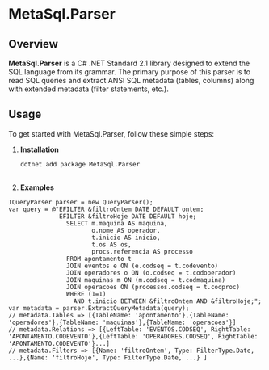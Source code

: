 # MetaSql.Parser

## Overview

**MetaSql.Parser** is a C# .NET Standard 2.1 library designed to extend the SQL language from its grammar. The primary purpose of this parser is to read SQL queries and extract ANSI SQL metadata (tables, columns) along with extended metadata (filter statements, etc.).

## Usage

To get started with MetaSql.Parser, follow these simple steps:

1. **Installation**
   ```bash
   dotnet add package MetaSql.Parser
  
2. **Examples**
```
IQueryParser parser = new QueryParser();
var query = @"EFILTER &filtroOntem DATE DEFAULT ontem;
              EFILTER &filtroHoje DATE DEFAULT hoje;
                SELECT m.maquina AS maquina,
                       o.nome AS operador,
                       t.inicio AS inicio,
                       t.os AS os,
                       procs.referencia AS processo
                FROM apontamento t
                JOIN eventos e ON (e.codseq = t.codevento)
                JOIN operadores o ON (o.codseq = t.codoperador)
                JOIN maquinas m ON (m.codseq = t.codmaquina)
                JOIN operacoes ON (processos.codseq = t.codproc)
                WHERE (1=1)
                  AND t.inicio BETWEEN &filtroOntem AND &filtroHoje;";
var metadata = parser.ExtractQueryMetadata(query);
// metadata.Tables => [{TableName: 'apontamento'},{TableName: 'operadores'},{TableName: 'maquinas'},{TableName: 'operacoes'}]
// metadata.Relations => [{LeftTable: 'EVENTOS.CODSEQ', RightTable: 'APONTAMENTO.CODEVENTO'},{LeftTable: 'OPERADORES.CODSEQ', RightTable: 'APONTAMENTO.CODEVENTO'}...]
// metadata.Filters => [{Name: 'filtroOntem', Type: FilterType.Date, ...},{Name: 'filtroHoje', Type: FilterType.Date, ...} ]
